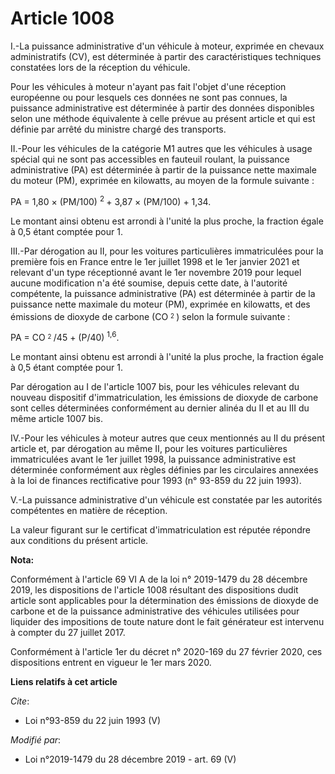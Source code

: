 # Article 1008

I.-La puissance administrative d'un véhicule à moteur, exprimée en chevaux administratifs (CV), est déterminée à partir des
caractéristiques techniques constatées lors de la réception du véhicule. 

Pour les véhicules à moteur n'ayant pas fait l'objet d'une réception européenne ou pour lesquels ces données ne sont pas
connues, la puissance administrative est déterminée à partir des données disponibles selon une méthode équivalente à celle
prévue au présent article et qui est définie par arrêté du ministre chargé des transports. 

II.-Pour les véhicules de la catégorie M1 autres que les véhicules à usage spécial qui ne sont pas accessibles en fauteuil
roulant, la puissance administrative (PA) est déterminée à partir de la puissance nette maximale du moteur (PM), exprimée en
kilowatts, au moyen de la formule suivante : 

PA = 1,80 × (PM/100) 
  <sup>2 </sup>+ 3,87 × (PM/100) + 1,34. 

Le montant ainsi obtenu est arrondi à l'unité la plus proche, la fraction égale à 0,5 étant comptée pour 1. 

III.-Par dérogation au II, pour les voitures particulières immatriculées pour la première fois en France entre le 1er juillet
1998 et le 1er janvier 2021 et relevant d'un type réceptionné avant le 1er novembre 2019 pour lequel aucune modification n'a
été soumise, depuis cette date, à l'autorité compétente, la puissance administrative (PA) est déterminée à partir de la
puissance nette maximale du moteur (PM), exprimée en kilowatts, et des émissions de dioxyde de carbone (CO 
  <sup>
    <sub>2</sub>
  </sup>) selon la formule suivante : 

PA = CO 
  <sup>
    <sub>2</sub>
  </sup>/45 + (P/40) 
  <sup>1,6</sup>. 

Le montant ainsi obtenu est arrondi à l'unité la plus proche, la fraction égale à 0,5 étant comptée pour 1. 

Par dérogation au I de l'article 1007 bis, pour les véhicules relevant du nouveau dispositif d'immatriculation, les émissions
de dioxyde de carbone sont celles déterminées conformément au dernier alinéa du II et au III du même article 1007 bis. 

IV.-Pour les véhicules à moteur autres que ceux mentionnés au II du présent article et, par dérogation au même II, pour les
voitures particulières immatriculées avant le 1er juillet 1998, la puissance administrative est déterminée conformément aux
règles définies par les circulaires annexées à la loi de finances rectificative pour 1993 (n° 93-859 du 22 juin 1993). 

V.-La puissance administrative d'un véhicule est constatée par les autorités compétentes en matière de réception. 

La valeur figurant sur le certificat d'immatriculation est réputée répondre aux conditions du présent article.

**Nota:**

Conformément à l'article 69 VI A de la loi n° 2019-1479 du 28 décembre 2019, les dispositions de l'article 1008 résultant des
dispositions dudit article sont applicables pour la détermination des émissions de dioxyde de carbone et de la puissance
administrative des véhicules utilisées pour liquider des impositions de toute nature dont le fait générateur est intervenu à
compter du 27 juillet 2017.

Conformément à l'article 1er du décret n° 2020-169 du 27 février 2020, ces dispositions entrent en vigueur le 1er mars 2020.

**Liens relatifs à cet article**

_Cite_:

  - Loi n°93-859 du 22 juin 1993 (V)

_Modifié par_:

  - Loi n°2019-1479 du 28 décembre 2019 - art. 69 (V)
